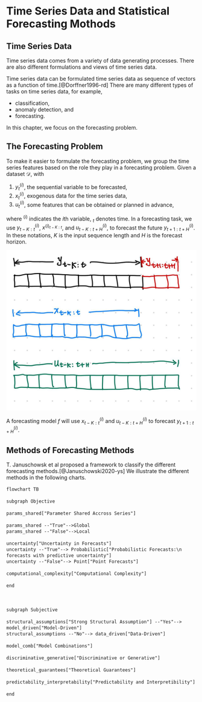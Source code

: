# Time Series Data and Statistical Forecasting Mothods


## Time Series Data

Time series data comes from a variety of data generating processes. There are also different formulations and views of time series data.

Time series data can be formulated time series data as sequence of vectors as a function of time.[@Dorffner1996-rd] There are many different types of tasks on time series data, for example,

- classification,
- anomaly detection, and
- forecasting.

In this chapter, we focus on the forecasting problem.

## The Forecasting Problem

To make it easier to formulate the forecasting problem, we group the time series features based on the role they play in a forecasting problem. Given a dataset $\mathcal D$, with

1. $y^{(i)}_t$, the sequential variable to be forecasted,
2. $x^{(i)}_t$, exogenous data for the time series data,
3. $u^{(i)}_t$, some features that can be obtained or planned in advance,

where ${}^{(i)}$ indicates the $i$th variable, ${}_ t$ denotes time. In a forecasting task, we use $y^{(i)} _ {t-K:t}$, $x^{(i) _ {t-K:t}}$, and $u^{(i)} _ {t-K:t+H}$, to forecast the future $y^{(i)} _ {t+1:t+H}$. In these notations, $K$ is the input sequence length and $H$ is the forecast horizon.


![time series forecasting problem](assets/time-series-forecasting-problem.jpg)

A forecasting model $f$ will use $x^{(i)} _ {t-K:t}$ and $u^{(i)} _ {t-K:t+H}$ to forecast $y^{(i)} _ {t+1:t+H}$.


## Methods of Forecasting Methods

T. Januschowsk et al proposed a framework to classify the different forecasting methods.[@Januschowski2020-ys] We illustrate the different methods in the following charts.


```mermaid
flowchart TB

subgraph Objective

params_shared["Parameter Shared Accross Series"]

params_shared --"True"-->Global
params_shared --"False"-->Local

uncertainty["Uncertainty in Forecasts"]
uncertainty --"True"--> Probabilistic["Probabilistic Forecasts:\n forecasts with predictive uncertainty"]
uncertainty --"False"--> Point["Point Forecasts"]

computational_complexity["Computational Complexity"]

end



subgraph Subjective

structural_assumptions["Strong Structural Assumption"] --"Yes"--> model_driven["Model-Driven"]
structural_assumptions --"No"--> data_driven["Data-Driven"]

model_comb["Model Combinations"]

discriminative_generative["Discriminative or Generative"]

theoretical_guarantees["Theoretical Guarantees"]

predictability_interpretability["Predictability and Interpretibility"]

end
```
